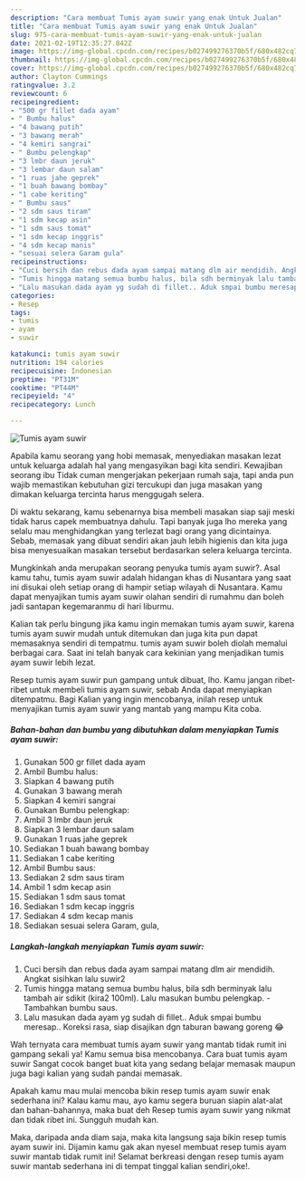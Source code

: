 ```yaml
---
description: "Cara membuat Tumis ayam suwir yang enak Untuk Jualan"
title: "Cara membuat Tumis ayam suwir yang enak Untuk Jualan"
slug: 975-cara-membuat-tumis-ayam-suwir-yang-enak-untuk-jualan
date: 2021-02-19T12:35:27.842Z
image: https://img-global.cpcdn.com/recipes/b027499276370b5f/680x482cq70/tumis-ayam-suwir-foto-resep-utama.jpg
thumbnail: https://img-global.cpcdn.com/recipes/b027499276370b5f/680x482cq70/tumis-ayam-suwir-foto-resep-utama.jpg
cover: https://img-global.cpcdn.com/recipes/b027499276370b5f/680x482cq70/tumis-ayam-suwir-foto-resep-utama.jpg
author: Clayton Cummings
ratingvalue: 3.2
reviewcount: 6
recipeingredient:
- "500 gr fillet dada ayam"
- " Bumbu halus"
- "4 bawang putih"
- "3 bawang merah"
- "4 kemiri sangrai"
- " Bumbu pelengkap"
- "3 lmbr daun jeruk"
- "3 lembar daun salam"
- "1 ruas jahe geprek"
- "1 buah bawang bombay"
- "1 cabe keriting"
- " Bumbu saus"
- "2 sdm saus tiram"
- "1 sdm kecap asin"
- "1 sdm saus tomat"
- "1 sdm kecap inggris"
- "4 sdm kecap manis"
- "sesuai selera Garam gula"
recipeinstructions:
- "Cuci bersih dan rebus dada ayam sampai matang dlm air mendidih. Angkat sisihkan lalu suwir2"
- "Tumis hingga matang semua bumbu halus, bila sdh berminyak lalu tambah air sdikit (kira2 100ml). Lalu masukan bumbu pelengkap.  Tambahkan bumbu saus."
- "Lalu masukan dada ayam yg sudah di fillet.. Aduk smpai bumbu meresap.. Koreksi rasa, siap disajikan dgn taburan bawang goreng 😂"
categories:
- Resep
tags:
- tumis
- ayam
- suwir

katakunci: tumis ayam suwir 
nutrition: 194 calories
recipecuisine: Indonesian
preptime: "PT31M"
cooktime: "PT44M"
recipeyield: "4"
recipecategory: Lunch

---
```



![Tumis ayam suwir](https://img-global.cpcdn.com/recipes/b027499276370b5f/680x482cq70/tumis-ayam-suwir-foto-resep-utama.jpg)

Apabila kamu seorang yang hobi memasak, menyediakan masakan lezat untuk keluarga adalah hal yang mengasyikan bagi kita sendiri. Kewajiban seorang ibu Tidak cuman mengerjakan pekerjaan rumah saja, tapi anda pun wajib memastikan kebutuhan gizi tercukupi dan juga masakan yang dimakan keluarga tercinta harus menggugah selera.

Di waktu  sekarang, kamu sebenarnya bisa membeli masakan siap saji meski tidak harus capek membuatnya dahulu. Tapi banyak juga lho mereka yang selalu mau menghidangkan yang terlezat bagi orang yang dicintainya. Sebab, memasak yang dibuat sendiri akan jauh lebih higienis dan kita juga bisa menyesuaikan masakan tersebut berdasarkan selera keluarga tercinta. 



Mungkinkah anda merupakan seorang penyuka tumis ayam suwir?. Asal kamu tahu, tumis ayam suwir adalah hidangan khas di Nusantara yang saat ini disukai oleh setiap orang di hampir setiap wilayah di Nusantara. Kamu dapat menyajikan tumis ayam suwir olahan sendiri di rumahmu dan boleh jadi santapan kegemaranmu di hari liburmu.

Kalian tak perlu bingung jika kamu ingin memakan tumis ayam suwir, karena tumis ayam suwir mudah untuk ditemukan dan juga kita pun dapat memasaknya sendiri di tempatmu. tumis ayam suwir boleh diolah memalui berbagai cara. Saat ini telah banyak cara kekinian yang menjadikan tumis ayam suwir lebih lezat.

Resep tumis ayam suwir pun gampang untuk dibuat, lho. Kamu jangan ribet-ribet untuk membeli tumis ayam suwir, sebab Anda dapat menyiapkan ditempatmu. Bagi Kalian yang ingin mencobanya, inilah resep untuk menyajikan tumis ayam suwir yang mantab yang mampu Kita coba.

<!--inarticleads1-->

##### Bahan-bahan dan bumbu yang dibutuhkan dalam menyiapkan Tumis ayam suwir:

1. Gunakan 500 gr fillet dada ayam
1. Ambil  Bumbu halus:
1. Siapkan 4 bawang putih
1. Gunakan 3 bawang merah
1. Siapkan 4 kemiri sangrai
1. Gunakan  Bumbu pelengkap:
1. Ambil 3 lmbr daun jeruk
1. Siapkan 3 lembar daun salam
1. Gunakan 1 ruas jahe geprek
1. Sediakan 1 buah bawang bombay
1. Sediakan 1 cabe keriting
1. Ambil  Bumbu saus:
1. Sediakan 2 sdm saus tiram
1. Ambil 1 sdm kecap asin
1. Sediakan 1 sdm saus tomat
1. Sediakan 1 sdm kecap inggris
1. Sediakan 4 sdm kecap manis
1. Sediakan sesuai selera Garam, gula,




<!--inarticleads2-->

##### Langkah-langkah menyiapkan Tumis ayam suwir:

1. Cuci bersih dan rebus dada ayam sampai matang dlm air mendidih. Angkat sisihkan lalu suwir2
1. Tumis hingga matang semua bumbu halus, bila sdh berminyak lalu tambah air sdikit (kira2 100ml). Lalu masukan bumbu pelengkap.  - Tambahkan bumbu saus.
1. Lalu masukan dada ayam yg sudah di fillet.. Aduk smpai bumbu meresap.. Koreksi rasa, siap disajikan dgn taburan bawang goreng 😂




Wah ternyata cara membuat tumis ayam suwir yang mantab tidak rumit ini gampang sekali ya! Kamu semua bisa mencobanya. Cara buat tumis ayam suwir Sangat cocok banget buat kita yang sedang belajar memasak maupun juga bagi kalian yang sudah pandai memasak.

Apakah kamu mau mulai mencoba bikin resep tumis ayam suwir enak sederhana ini? Kalau kamu mau, ayo kamu segera buruan siapin alat-alat dan bahan-bahannya, maka buat deh Resep tumis ayam suwir yang nikmat dan tidak ribet ini. Sungguh mudah kan. 

Maka, daripada anda diam saja, maka kita langsung saja bikin resep tumis ayam suwir ini. Dijamin kamu gak akan nyesel membuat resep tumis ayam suwir mantab tidak rumit ini! Selamat berkreasi dengan resep tumis ayam suwir mantab sederhana ini di tempat tinggal kalian sendiri,oke!.

